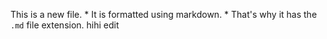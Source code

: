 This is a new file. * It is formatted using markdown. * That's why it has the `.md` file extension.
hihi edit
